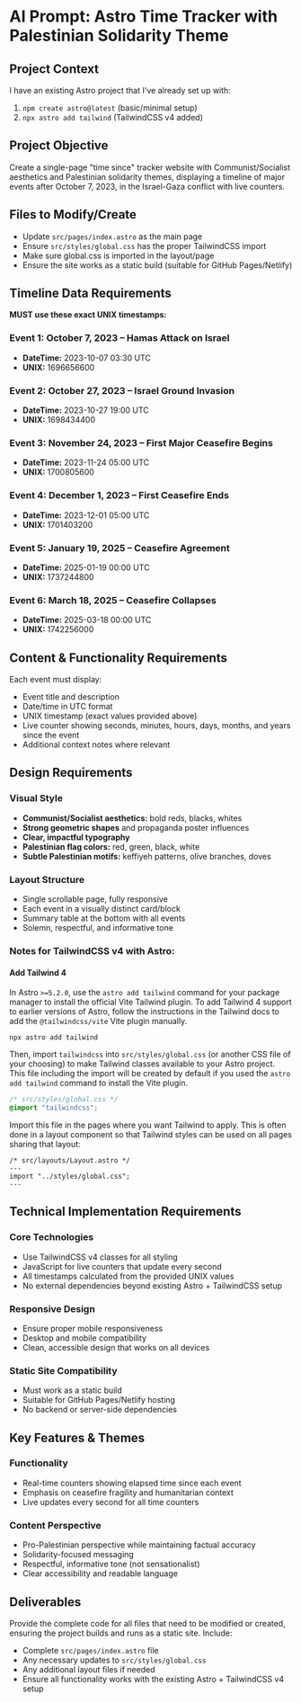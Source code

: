 # AI Prompt: Astro Time Tracker with Palestinian Solidarity Theme

## Project Context
I have an existing Astro project that I've already set up with:
1. `npm create astro@latest` (basic/minimal setup)
2. `npx astro add tailwind` (TailwindCSS v4 added)

## Project Objective
Create a single-page "time since" tracker website with Communist/Socialist aesthetics and Palestinian solidarity themes, displaying a timeline of major events after October 7, 2023, in the Israel-Gaza conflict with live counters.

## Files to Modify/Create
- Update `src/pages/index.astro` as the main page
- Ensure `src/styles/global.css` has the proper TailwindCSS import
- Make sure global.css is imported in the layout/page
- Ensure the site works as a static build (suitable for GitHub Pages/Netlify)

## Timeline Data Requirements
**MUST use these exact UNIX timestamps:**

### Event 1: October 7, 2023 – Hamas Attack on Israel
- **DateTime:** 2023-10-07 03:30 UTC
- **UNIX:** 1696656600

### Event 2: October 27, 2023 – Israel Ground Invasion
- **DateTime:** 2023-10-27 19:00 UTC
- **UNIX:** 1698434400

### Event 3: November 24, 2023 – First Major Ceasefire Begins
- **DateTime:** 2023-11-24 05:00 UTC
- **UNIX:** 1700805600

### Event 4: December 1, 2023 – First Ceasefire Ends
- **DateTime:** 2023-12-01 05:00 UTC
- **UNIX:** 1701403200

### Event 5: January 19, 2025 – Ceasefire Agreement
- **DateTime:** 2025-01-19 00:00 UTC
- **UNIX:** 1737244800

### Event 6: March 18, 2025 – Ceasefire Collapses
- **DateTime:** 2025-03-18 00:00 UTC
- **UNIX:** 1742256000

## Content & Functionality Requirements
Each event must display:
- Event title and description
- Date/time in UTC format
- UNIX timestamp (exact values provided above)
- Live counter showing seconds, minutes, hours, days, months, and years since the event
- Additional context notes where relevant

## Design Requirements

### Visual Style
- **Communist/Socialist aesthetics:** bold reds, blacks, whites
- **Strong geometric shapes** and propaganda poster influences
- **Clear, impactful typography**
- **Palestinian flag colors:** red, green, black, white
- **Subtle Palestinian motifs:** keffiyeh patterns, olive branches, doves

### Layout Structure
- Single scrollable page, fully responsive
- Each event in a visually distinct card/block
- Summary table at the bottom with all events
- Solemn, respectful, and informative tone

### Notes for TailwindCSS v4 with Astro:

#### Add Tailwind 4

In Astro `>=5.2.0`, use the `astro add tailwind` command for your package manager to install the official Vite Tailwind plugin. To add Tailwind 4 support to earlier versions of Astro, follow the instructions in the Tailwind docs to add the `@tailwindcss/vite` Vite plugin manually.

```shell
npx astro add tailwind
```

Then, import `tailwindcss` into `src/styles/global.css` (or another CSS file of your choosing) to make Tailwind classes available to your Astro project. This file including the import will be created by default if you used the `astro add tailwind` command to install the Vite plugin.

```css
/* src/styles/global.css */
@import "tailwindcss";
```

Import this file in the pages where you want Tailwind to apply. This is often done in a layout component so that Tailwind styles can be used on all pages sharing that layout:

```astro
/* src/layouts/Layout.astro */
---
import "../styles/global.css";
---
```

## Technical Implementation Requirements

### Core Technologies
- Use TailwindCSS v4 classes for all styling
- JavaScript for live counters that update every second
- All timestamps calculated from the provided UNIX values
- No external dependencies beyond existing Astro + TailwindCSS setup

### Responsive Design
- Ensure proper mobile responsiveness
- Desktop and mobile compatibility
- Clean, accessible design that works on all devices

### Static Site Compatibility
- Must work as a static build
- Suitable for GitHub Pages/Netlify hosting
- No backend or server-side dependencies

## Key Features & Themes

### Functionality
- Real-time counters showing elapsed time since each event
- Emphasis on ceasefire fragility and humanitarian context
- Live updates every second for all time counters

### Content Perspective
- Pro-Palestinian perspective while maintaining factual accuracy
- Solidarity-focused messaging
- Respectful, informative tone (not sensationalist)
- Clear accessibility and readable language

## Deliverables
Provide the complete code for all files that need to be modified or created, ensuring the project builds and runs as a static site. Include:
- Complete `src/pages/index.astro` file
- Any necessary updates to `src/styles/global.css`
- Any additional layout files if needed
- Ensure all functionality works with the existing Astro + TailwindCSS v4 setup
